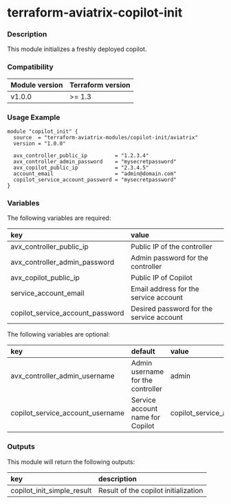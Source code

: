 # terraform-aviatrix-copilot-init

### Description
This module initializes a freshly deployed copilot.

### Compatibility
Module version | Terraform version
:--- | :---
v1.0.0 | >= 1.3

### Usage Example
```hcl
module "copilot_init" {
  source  = "terraform-aviatrix-modules/copilot-init/aviatrix"
  version = "1.0.0"

  avx_controller_public_ip         = "1.2.3.4"
  avx_controller_admin_password    = "mysecretpassword"
  avx_copilot_public_ip            = "2.3.4.5"
  account_email                    = "admin@domain.com"
  copilot_service_account_password = "mysecretpassword"
}
```

### Variables
The following variables are required:

key | value
:--- | :---
avx_controller_public_ip | Public IP of the controller
avx_controller_admin_password | Admin password for the controller
avx_copilot_public_ip | Public IP of Copilot
service_account_email | Email address for the service account
copilot_service_account_password | Desired password for the service account

The following variables are optional:

key | default | value 
:---|:---|:---
avx_controller_admin_username | Admin username for the controller | admin
copilot_service_account_username | Service account name for Copilot | copilot_service_account

### Outputs
This module will return the following outputs:

key | description
:---|:---
copilot_init_simple_result | Result of the copilot initialization
